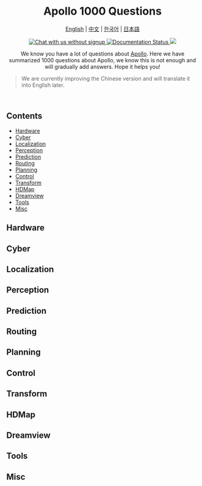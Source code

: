 <div align="center">

<h1>Apollo 1000 Questions</h1>

[English](https://apollo-1000-questions.readthedocs.io/en/latest/) | [中文](https://apollo-1000-questions.readthedocs.io/zh/latest/) | [한국어](https://apollo-1000-questions.readthedocs.io/ko/latest/) | [日本語](https://apollo-1000-questions.readthedocs.io/ja/latest/)

<p>
  <a href="https://discord.gg/nf3NmuvZ">
      <img src="https://img.shields.io/discord/1237738060175769601?style=social&logo=discord" alt="Chat with us without signup" title="Chat with us without signup">
  </a>
  <a href='https://apollo-1000-questions.readthedocs.io/en/latest/?badge=latest'>
      <img src='https://readthedocs.org/projects/apollo-1000-questions/badge/?version=latest' alt='Documentation Status' />
  </a>
  <a href="https://github.com/ApolloAuto/Apollo-1000-questions/blob/main/LICENSE" alt="License">
    <img src="https://img.shields.io/github/license/ApolloAuto/Apollo-1000-questions">
  </a>
</p>


We know you have a lot of questions about [Apollo](https://github.com/ApolloAuto/apollo). Here we have summarized 1000 questions about Apollo, we know this is not enough and will gradually add answers. Hope it helps you!
</div>

> We are currently improving the Chinese version and will translate it into English later.

<br>

## Contents

- [Hardware](#hardware)
- [Cyber](#cyber)
- [Localization](#localization)
- [Perception](#perception)
- [Prediction](#prediction)
- [Routing](#routing)
- [Planning](#planning)
- [Control](#control)
- [Transform](#transform)
- [HDMap](#hdmap)
- [Dreamview](#dreamview)
- [Tools](#tools)
- [Misc](#misc)


## Hardware

## Cyber

## Localization

## Perception

## Prediction

## Routing

## Planning

## Control

## Transform

## HDMap

## Dreamview

## Tools

## Misc
